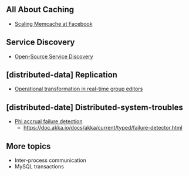 ## All About Caching
* [Scaling Memcache at Facebook](https://research.fb.com/wp-content/uploads/2016/11/scaling-memcache-at-facebook.pdf)

## Service Discovery
* [Open-Source Service Discovery](http://jasonwilder.com/blog/2014/02/04/service-discovery-in-the-cloud/)

## [distributed-data] Replication
* [Operational transformation in real-time group editors](https://citeseerx.ist.psu.edu/viewdoc/download?doi=10.1.1.53.933&rep=rep1&type=pdf)

## [distributed-date] Distributed-system-troubles
* [Phi accrual failure detection](https://medium.com/@arpitbhayani/phi-%CF%86-accrual-failure-detection-79c21ce53a7a)
  * https://doc.akka.io/docs/akka/current/typed/failure-detector.html

## More topics
* Inter-process communication
* MySQL transactions